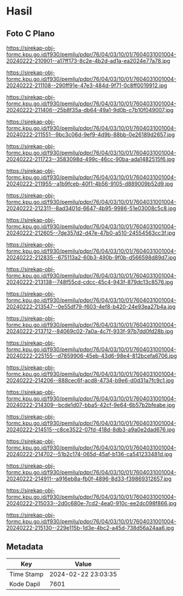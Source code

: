 # Hasil

## Foto C Plano

https://sirekap-obj-formc.kpu.go.id/f930/pemilu/pdpr/76/04/03/10/01/7604031001004-20240222-210901--a17ff173-8c2e-4b2d-ad1a-ea2024e77a78.jpg

https://sirekap-obj-formc.kpu.go.id/f930/pemilu/pdpr/76/04/03/10/01/7604031001004-20240222-211108--290ff91e-47e3-484d-9f71-0c8ff0019912.jpg

https://sirekap-obj-formc.kpu.go.id/f930/pemilu/pdpr/76/04/03/10/01/7604031001004-20240222-211406--25b8f35a-db64-49a1-9d0b-c7b10f049007.jpg

https://sirekap-obj-formc.kpu.go.id/f930/pemilu/pdpr/76/04/03/10/01/7604031001004-20240222-211551--9bc3c06d-9ef9-4d9b-88bb-0e26189d2657.jpg

https://sirekap-obj-formc.kpu.go.id/f930/pemilu/pdpr/76/04/03/10/01/7604031001004-20240222-211723--3583098d-499c-46cc-90ba-ada1482515f6.jpg

https://sirekap-obj-formc.kpu.go.id/f930/pemilu/pdpr/76/04/03/10/01/7604031001004-20240222-211955--a1b9fceb-40f1-4b56-9105-d889009b52d9.jpg

https://sirekap-obj-formc.kpu.go.id/f930/pemilu/pdpr/76/04/03/10/01/7604031001004-20240222-212311--8ad3401d-6647-4b95-9986-51e03008c5c8.jpg

https://sirekap-obj-formc.kpu.go.id/f930/pemilu/pdpr/76/04/03/10/01/7604031001004-20240222-212605--7de357d2-d47e-47b0-a510-24554563cc3f.jpg

https://sirekap-obj-formc.kpu.go.id/f930/pemilu/pdpr/76/04/03/10/01/7604031001004-20240222-212835--675113a2-60b3-490b-9f0b-d566598d89d7.jpg

https://sirekap-obj-formc.kpu.go.id/f930/pemilu/pdpr/76/04/03/10/01/7604031001004-20240222-213138--748f55cd-cdcc-45c4-943f-879dc13c8576.jpg

https://sirekap-obj-formc.kpu.go.id/f930/pemilu/pdpr/76/04/03/10/01/7604031001004-20240222-213547--0e55df79-f603-4ef8-b420-24e93ea27b4a.jpg

https://sirekap-obj-formc.kpu.go.id/f930/pemilu/pdpr/76/04/03/10/01/7604031001004-20240222-213712--84069c02-7a0a-4c7f-933f-97b7dd0fd28b.jpg

https://sirekap-obj-formc.kpu.go.id/f930/pemilu/pdpr/76/04/03/10/01/7604031001004-20240222-225155--d7859906-45eb-43d6-98e4-812bcefa6706.jpg

https://sirekap-obj-formc.kpu.go.id/f930/pemilu/pdpr/76/04/03/10/01/7604031001004-20240222-214206--888cec6f-acd8-4734-b9e6-d0d31a7fc9c1.jpg

https://sirekap-obj-formc.kpu.go.id/f930/pemilu/pdpr/76/04/03/10/01/7604031001004-20240222-214309--bcde1d07-bba5-42cf-9e64-6b57b2bfeabe.jpg

https://sirekap-obj-formc.kpu.go.id/f930/pemilu/pdpr/76/04/03/10/01/7604031001004-20240222-214515--c8ce3522-07fd-418d-8db3-a9a0e2dad676.jpg

https://sirekap-obj-formc.kpu.go.id/f930/pemilu/pdpr/76/04/03/10/01/7604031001004-20240222-214702--51b2c174-065d-45af-b136-ca541233481d.jpg

https://sirekap-obj-formc.kpu.go.id/f930/pemilu/pdpr/76/04/03/10/01/7604031001004-20240222-214911--a916eb8a-fb0f-4896-8d33-f39869312657.jpg

https://sirekap-obj-formc.kpu.go.id/f930/pemilu/pdpr/76/04/03/10/01/7604031001004-20240222-215033--2d0c680e-7cd2-4ea0-910c-ee2dc098f866.jpg

https://sirekap-obj-formc.kpu.go.id/f930/pemilu/pdpr/76/04/03/10/01/7604031001004-20240222-215130--229e115b-1d3e-4bc2-a45d-738d56a24aa6.jpg


## Metadata

| Key        | Value               |
| ---------- | ------------------- |
| Time Stamp | 2024-02-22 23:03:35 |
| Kode Dapil | 7601                |



